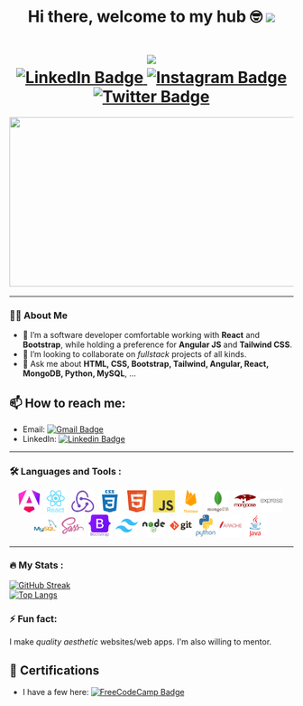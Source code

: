 <div id="header" align="center">
  <h1>Hi there, welcome to my hub 🤓 <img src="https://media.giphy.com/media/hvRJCLFzcasrR4ia7z/giphy.gif" width="30px"/><h1>
  <img src="https://media.giphy.com/media/v1.Y2lkPTc5MGI3NjExaDU3eWVrOTh4azdieDgyYXlwdDY4bjFsNmhuMDh3amRyeXZ2YTZsaiZlcD12MV9pbnRlcm5hbF9naWZfYnlfaWQmY3Q9Zw/QDjpIL6oNCVZ4qzGs7/giphy.gif" width="200"/>
    <div id="badges">
      <a href="https://www.linkedin.com/in/sotonye-dagogo-bb6585255">
        <img src="https://img.shields.io/badge/LinkedIn-blue?style=for-the-badge&logo=linkedin&logoColor=white" alt="LinkedIn Badge"/>
      </a>
      <a href="https://instagram.com/_.sotonye._?igshid=YmMyMTA2M2Y=">
        <img src="https://img.shields.io/badge/Instagram-red?style=for-the-badge&logo=instagram&logoColor=white" alt="Instagram Badge"/>
      </a>
      <a href="https://x.com/therealsoshady">
        <img src="https://img.shields.io/badge/Twitter-blue?style=for-the-badge&logo=x&logoColor=white" alt="Twitter Badge"/>
      </a>
    </div>
</div>
<div align="center">
  <img src="https://media.giphy.com/media/dWesBcTLavkZuG35MI/giphy.gif" width="600" height="300"/>
</div>
    
---

### 👨‍💻 About Me
- 🔭 I’m a software developer comfortable working with **React** and **Bootstrap**, while holding a preference for **Angular JS** and **Tailwind CSS**.
- 👯 I’m looking to collaborate on *fullstack* projects of all kinds.
- 💬 Ask me about **HTML, CSS, Bootstrap, Tailwind, Angular, React, MongoDB, Python, MySQL**, ...
  
## 📫 How to reach me:
* Email: [![Gmail Badge](https://img.shields.io/badge/-Sotonye-red?style=flat&logo=gmail&logoColor=white)](mailto:sotydagz@gmail.com)
* LinkedIn: [![Linkedin Badge](https://img.shields.io/badge/-Sotonye-blue?style=flat&logo=Linkedin&logoColor=white)](https://www.linkedin.com/in/sotonye-dagogo-bb6585255)

---

### :hammer_and_wrench: Languages and Tools :
<div align="center">
  <img src="https://github.com/devicons/devicon/blob/master/icons/angular/angular-original.svg" title="Angular" alt="Angular" width="40" height="40"/>&nbsp;
  <img src="https://github.com/devicons/devicon/blob/master/icons/react/react-original-wordmark.svg" title="React" alt="React" width="40" height="40"/>&nbsp;
  <img src="https://github.com/devicons/devicon/blob/master/icons/redux/redux-original.svg" title="Redux" alt="Redux " width="40" height="40"/>&nbsp;
  <img src="https://github.com/devicons/devicon/blob/master/icons/css3/css3-plain-wordmark.svg"  title="CSS3" alt="CSS" width="40" height="40"/>&nbsp;
  <img src="https://github.com/devicons/devicon/blob/master/icons/html5/html5-original.svg" title="HTML5" alt="HTML" width="40" height="40"/>&nbsp;
  <img src="https://github.com/devicons/devicon/blob/master/icons/javascript/javascript-original.svg" title="JavaScript" alt="JavaScript" width="40" height="40"/>&nbsp;
  <img src="https://github.com/devicons/devicon/blob/master/icons/firebase/firebase-plain-wordmark.svg" title="Firebase" alt="Firebase" width="40" height="40"/>&nbsp;
  <img src="https://github.com/devicons/devicon/blob/master/icons/mongodb/mongodb-original-wordmark.svg" title="MongoDB"  alt="MongoDB" width="40" height="40"/>&nbsp;
  <img src="https://github.com/devicons/devicon/blob/master/icons/mongoose/mongoose-original-wordmark.svg" title="Mongoose"  alt="Mongoose" width="40" height="40"/>&nbsp;
  <img src="https://github.com/devicons/devicon/blob/master/icons/express/express-original-wordmark.svg" title="Express"  alt="Express" width="40" height="40"/>&nbsp;
  <img src="https://github.com/devicons/devicon/blob/master/icons/mysql/mysql-original-wordmark.svg" title="MySQL"  alt="MySQL" width="40" height="40"/>&nbsp;
  <img src="https://github.com/devicons/devicon/blob/master/icons/sass/sass-original.svg" title="Sass"  alt="Sass" width="40" height="40"/>&nbsp;
  <img src="https://github.com/devicons/devicon/blob/master/icons/bootstrap/bootstrap-original-wordmark.svg" title="Bootstrap"  alt="Bootstrap" width="40" height="40"/>&nbsp;
  <img src="https://github.com/devicons/devicon/blob/master/icons/tailwindcss/tailwindcss-original.svg" title="Tailwind"  alt="Tailwind" width="40" height="40"/>&nbsp;
  <img src="https://github.com/devicons/devicon/blob/master/icons/nodejs/nodejs-original-wordmark.svg" title="NodeJS" alt="NodeJS" width="40" height="40"/>&nbsp;
  <img src="https://github.com/devicons/devicon/blob/master/icons/git/git-original-wordmark.svg" title="Git" **alt="Git" width="40" height="40"/>
  <img src="https://github.com/devicons/devicon/blob/master/icons/python/python-original-wordmark.svg" title="Python" **alt="Python" width="40" height="40"/>
  <img src="https://github.com/devicons/devicon/blob/master/icons/apache/apache-plain-wordmark.svg" title="Apache" **alt="Apache" width="40" height="40"/>
  <img src="https://github.com/devicons/devicon/blob/master/icons/java/java-original-wordmark.svg" title="Java" alt="Java" width="40" height="40"/>&nbsp;
</div>

---

### :fire: My Stats :

[![GitHub Streak](http://github-readme-streak-stats.herokuapp.com?user=Sotonye0808&theme=dark&background=000000)](https://git.io/streak-stats)
<br>
[![Top Langs](https://github-readme-stats.vercel.app/api/top-langs/?username=Sotonye0808&layout=compact&theme=vision-friendly-dark)](https://github.com/anuraghazra/github-readme-stats)

### ⚡ Fun fact: 
I make *quality aesthetic* websites/web apps. I'm also willing to mentor.

## 🥇 Certifications
 - I have a few here: [![FreeCodeCamp Badge](https://img.shields.io/badge/-FCC-black?style=flat&logo=freecodecamp&logoColor=white)](https://www.freecodecamp.org/Sotonye)
